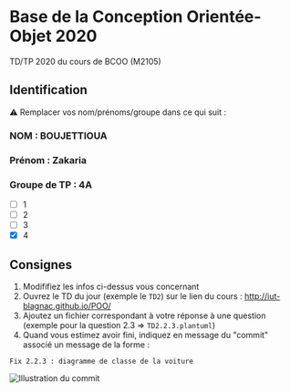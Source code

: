 # Base de la Conception Orientée-Objet 2020
TD/TP 2020 du cours de BCOO (M2105)

## Identification
:warning: Remplacer vos nom/prénoms/groupe dans ce qui suit :

### NOM : BOUJETTIOUA
### Prénom : Zakaria
### Groupe de TP : 4A
- [ ] 1
- [ ] 2
- [ ] 3
- [x] 4

## Consignes

1. Modififiez les infos ci-dessus vous concernant
2. Ouvrez le TD du jour (exemple le `TD2`) sur le lien du cours : http://iut-blagnac.github.io/POO/
3. Ajoutez un fichier correspondant à votre réponse à une question (exemple pour la question 2.3 => `TD2.2.3.plantuml`)
4. Quand vous estimez avoir fini, indiquez en message du "commit" associé un message de la forme :
```
Fix 2.2.3 : diagramme de classe de la voiture
```

![Illustration du commit](commit.png)
